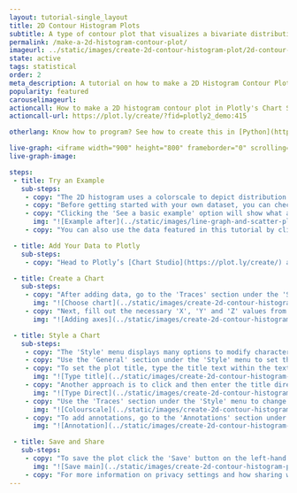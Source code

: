 ```yaml
---
layout: tutorial-single_layout
title: 2D Contour Histogram Plots
subtitle: A type of contour plot that visualizes a bivariate distribution with contour lines.
permalink: /make-a-2d-histogram-contour-plot/
imageurl: ../static/images/create-2d-contour-histogram-plot/2d-contour-thumb.png
state: active
tags: statistical
order: 2
meta_description: A tutorial on how to make a 2D Histogram Contour Plot in Chart Studio.
popularity: featured
carouselimageurl:
actioncall: How to make a 2D histogram contour plot in Plotly's Chart Studio
actioncall-url: https://plot.ly/create/?fid=plotly2_demo:415

otherlang: Know how to program? See how to create this in [Python](https://plot.ly/python/density-plots/#2d-histogram-contour-plot-with-histogram-subplots).

live-graph: <iframe width="900" height="800" frameborder="0" scrolling="no" src="https://plot.ly/~plotly2_demo/415.embed"></iframe>
live-graph-image:

steps:
 - title: Try an Example
   sub-steps:
    - copy: "The 2D histogram uses a colorscale to depict distribution across two variables in a contour plot."
    - copy: "Before getting started with your own dataset, you can check out an example. First, select the 'Type' menu. Hovering the mouse over the chart type icon will display three options: 1) Charts like this by Plotly users, 2) View tutorials on this chart type, and, 3) See a basic example."
    - copy: "Clicking the 'See a basic example' option will show what a sample chart looks like after adding data and editing with the style. You'll also see what labels and style attributes were selected for this specific chart, as well as the end result."
      img: "![Example after](../static/images/line-graph-and-scatter-plot-with-excel/scatter-try-example.gif)"
    - copy: "You can also use the data featured in this tutorial by clicking on 'Open This Data in Plotly' on the left-hand side. It'll open in your workspace."

 - title: Add Your Data to Plotly
   sub-steps:
    - copy: "Head to Plotly’s [Chart Studio](https://plot.ly/create/) and add your data. You have the option of typing directly in the grid, uploading your file, or entering the URL of an online dataset. Plotly accepts .xls, .xlsx, or .csv files. For more information on how to enter your data, see [this](https://help.plot.ly/add-data-to-the-plotly-grid/) tutorial."

 - title: Create a Chart
   sub-steps:
    - copy: "After adding data, go to the 'Traces' section under the 'Structure' menu on the left-hand side. Choose the 'Type' of trace, then choose '2D Contour Histogram' under 'Distributions' chart type."
      img: "![Choose chart](../static/images/create-2d-contour-histogram-plot/contour2D-choose-chart.png)"
    - copy: "Next, fill out the necessary 'X', 'Y' and 'Z' values from their respective dropdown menus. This will create a 2D contour, as seen below."
      img: "![Adding axes](../static/images/create-2d-contour-histogram-plot/contour2D-values.png)"

 - title: Style a Chart
   sub-steps:
    - copy: "The 'Style' menu displays many options to modify characteristics of the overall chart layout or the individual traces. To see more options about styling the chart visit the [style and layout](https://help.plot.ly/tutorials/#layout) section of the Chart Studio documentation."
    - copy: "Use the 'General' section under the 'Style' menu to set the plot title and change the layout background, margin color and font styles."
    - copy: "To set the plot title, type the title text within the textbox provided under 'Title.'"
      img: "![Type title](../static/images/create-2d-contour-histogram-plot/contour2D-title.png)"
    - copy: "Another approach is to click and then enter the title directly on the plot interface. The same can be done for the axes title and the legends."
      img: "![Type Direct](../static/images/create-2d-contour-histogram-plot/contour2D-title-direct.png)"
    - copy: "Use the 'Traces' section under the 'Style' menu to change the properties of the traces, such as histogram and binning attributes, color gradients, contours and line attributes."
      img: "![Colourscale](../static/images/create-2d-contour-histogram-plot/contour2D-properties.png)"
    - copy: "To add annotations, go to the 'Annotations' section under the 'Style' section and click on the '+ Annotation' button on the top right corner in the panel."
      img: "![Annotation](../static/images/create-2d-contour-histogram-plot/contour2D-annotation.png)"

 - title: Save and Share
   sub-steps:
    - copy: "To save the plot click the 'Save' button on the left-hand side. A save modal will appear, as seen below, where you can specify the filenames and privacy settings for your plot and data grid."
      img: "![Save main](../static/images/create-2d-contour-histogram-plot/contour2D-save-main.png)"
    - copy: "For more information on privacy settings and how sharing works, visit Plotly's [sharing tutorial](http://help.plot.ly/save-share-and-export-in-plotly/)."   
---
```

